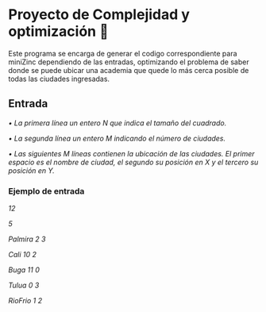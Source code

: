 # Proyecto de Complejidad y optimización 🚀

Este programa se encarga de generar el codigo correspondiente para miniZinc dependiendo de las entradas, optimizando el problema de saber donde se puede ubicar una academia que quede lo más cerca posible de todas las ciudades ingresadas.

## Entrada

_• La primera línea un entero N que indica el tamaño del cuadrado._

_• La segunda línea un entero M indicando el número de ciudades._

_• Las siguientes M líneas contienen la ubicación de las ciudades. El primer espacio es el nombre de ciudad, el segundo su posición en X y el tercero su posición en Y._

### Ejemplo de entrada

_12_

_5_

_Palmira 2 3_

_Cali 10 2_

_Buga 11 0_

_Tulua 0 3_

_RioFrio 1 2_

